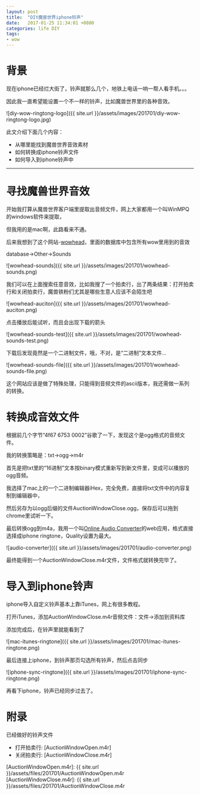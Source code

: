 ```yaml
---
layout: post
title:  "DIY魔兽世界iphone铃声"
date:   2017-01-25 11:34:01 +0800
categories: life DIY
tags:
- wow
---
```

# 背景

现在iphone已经烂大街了，铃声就那么几个，地铁上电话一响一帮人看手机。。。

因此我一直希望能设置一个不一样的铃声，比如魔兽世界里的各种音效。

![diy-wow-ringtong-logo]({{ site.url }}/assets/images/201701/diy-wow-ringtong-logo.jpg)

此文介绍下面几个内容：

- 从哪里能找到魔兽世界音效素材
- 如何转换成iphone铃声文件
- 如何导入到iphone铃声中

--------------------

# 寻找魔兽世界音效

开始我打算从魔兽世界客户端里提取出音频文件，网上大家都用一个叫WinMPQ的windows软件来提取，

但我用的是mac啊，此路看来不通。

后来我想到了这个网站-[wowhead]，里面的数据库中包含所有wow里用到的音效

database->Other->Sounds

![wowhead-sounds]({{ site.url }}/assets/images/201701/wowhead-sounds.png)

我们可以在上面搜索任意音效，比如我搜了一个拍卖行，出了两条结果：打开拍卖行和关闭拍卖行，魔兽铁粉们尤其是哪些生意人应该不会陌生吧

![wowhead-auciton]({{ site.url }}/assets/images/201701/wowhead-auciton.png)

点击播放后能试听，而且会出现下载的箭头

![wowhead-sounds-test]({{ site.url }}/assets/images/201701/wowhead-sounds-test.png)

下载后发现竟然是一个二进制文件，哦，不对，是“二进制”文本文件...

![wowhead-sounds-file]({{ site.url }}/assets/images/201701/wowhead-sounds-file.png)

这个网站应该是做了特殊处理，只能得到音频文件的ascii版本，我还需做一系列的转换。


# 转换成音效文件

根据前几个字节“4f67 6753 0002”谷歌了一下，发现这个是ogg格式的音频文件。

我的转换策略是：txt->ogg->m4r

首先是把txt里的“16进制”文本按binary模式重新写到新文件里，变成可以播放的ogg音频。

我选择了mac上的一个二进制编辑器iHex，完全免费，直接将txt文件中的内容复制到编辑器中，

然后另存为以ogg后缀的文件AuctionWindowClose.ogg，保存后可以拖到chrome里试听一下。

最后转换ogg到m4a，我用一个叫[Online Audio Converter]的web应用，格式直接选择成iphone ringtone，Quality设置为最大。

![audio-converter]({{ site.url }}/assets/images/201701/audio-converter.png)

最终能得到一个AuctionWindowClose.m4r文件，文件格式就转换完毕了。


# 导入到iphone铃声

iphone导入自定义铃声基本上靠iTunes，网上有很多教程。

打开iTunes，添加AuctionWindowClose.m4r音频文件：文件->添加到资料库

添加完成后，在铃声里就能看到了

![mac-itunes-ringtone]({{ site.url }}/assets/images/201701/mac-itunes-ringtone.png)

最后连接上iphone，到铃声那页勾选所有铃声，然后点击同步

![iphone-sync-ringtone]({{ site.url }}/assets/images/201701/iphone-sync-ringtone.png)

再看下iphone，铃声已经同步过去了。


# 附录
已经做好的铃声文件

- 打开拍卖行: [AuctionWindowOpen.m4r]
- 关闭拍卖行: [AuctionWindowClose.m4r]


[wowhead]: http://www.wowhead.com/
[Online Audio Converter]: http://online-audio-converter.com/
[AuctionWindowOpen.m4r]: {{ site.url }}/assets/files/201701/AuctionWindowOpen.m4r
[AuctionWindowClose.m4r]: {{ site.url }}/assets/files/201701/AuctionWindowClose.m4r

